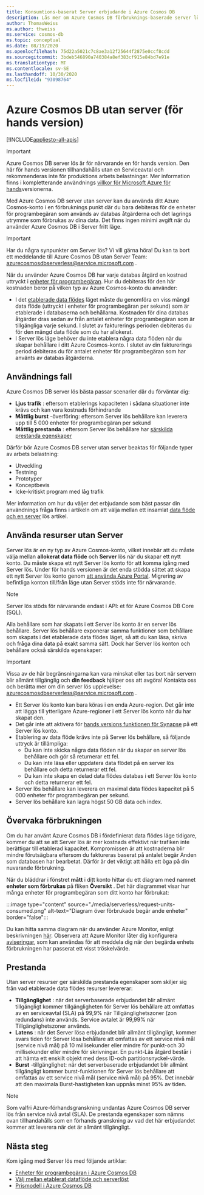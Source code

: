 ```yaml
---
title: Konsumtions-baserat Server erbjudande i Azure Cosmos DB
description: Läs mer om Azure Cosmos DB förbruknings-baserade server lös erbjudande.
author: ThomasWeiss
ms.author: thweiss
ms.service: cosmos-db
ms.topic: conceptual
ms.date: 08/19/2020
ms.openlocfilehash: 75d22a5021c7c8ae3a12f25644f2875e0ccf8cdd
ms.sourcegitcommit: 3bdeb546890a740384a8ef383cf915e84bd7e91e
ms.translationtype: MT
ms.contentlocale: sv-SE
ms.lasthandoff: 10/30/2020
ms.locfileid: "93098764"
---
```

# <a name="azure-cosmos-db-serverless-preview"></a>Azure Cosmos DB utan server (för hands version)
[!INCLUDE[appliesto-all-apis](includes/appliesto-all-apis.md)]

> [!IMPORTANT]
> Azure Cosmos DB server lös är för närvarande en för hands version. Den här för hands versionen tillhandahålls utan en Serviceavtal och rekommenderas inte för produktions arbets belastningar. Mer information finns i kompletterande användnings [villkor för Microsoft Azure för hands](https://azure.microsoft.com/support/legal/preview-supplemental-terms/)versionerna.

Med Azure Cosmos DB server utan server kan du använda ditt Azure Cosmos-konto i en förbruknings punkt där du bara debiteras för de enheter för programbegäran som används av databas åtgärderna och det lagrings utrymme som förbrukas av dina data. Det finns ingen minimi avgift när du använder Azure Cosmos DB i Server fritt läge.

> [!IMPORTANT] 
> Har du några synpunkter om Server lös? Vi vill gärna höra! Du kan ta bort ett meddelande till Azure Cosmos DB utan Server Team: [azurecosmosdbserverless@service.microsoft.com](mailto:azurecosmosdbserverless@service.microsoft.com) .

När du använder Azure Cosmos DB har varje databas åtgärd en kostnad uttryckt i [enheter för programbegäran](request-units.md). Hur du debiteras för den här kostnaden beror på vilken typ av Azure Cosmos-konto du använder:

- I det [etablerade data flödes](set-throughput.md) läget måste du genomföra en viss mängd data flöde (uttryckt i enheter för programbegäran per sekund) som är etablerade i databaserna och behållarna. Kostnaden för dina databas åtgärder dras sedan av från antalet enheter för programbegäran som är tillgängliga varje sekund. I slutet av fakturerings perioden debiteras du för den mängd data flöde som du har allokerat.
- I Server lös läge behöver du inte etablera några data flöden när du skapar behållare i ditt Azure Cosmos-konto. I slutet av din fakturerings period debiteras du för antalet enheter för programbegäran som har använts av databas åtgärderna.

## <a name="use-cases"></a>Användnings fall

Azure Cosmos DB server lös bästa passar scenarier där du förväntar dig:

- **Ljus trafik** : eftersom etablerings kapaciteten i sådana situationer inte krävs och kan vara kostnads förhindrande
- **Måttlig burst** -överföring: eftersom Server lös behållare kan leverera upp till 5 000 enheter för programbegäran per sekund
- **Måttlig prestanda** : eftersom Server lös behållare har [särskilda prestanda egenskaper](#performance)

Därför bör Azure Cosmos DB server utan server beaktas för följande typer av arbets belastning:

- Utveckling
- Testning
- Prototyper
- Konceptbevis
- Icke-kritiskt program med låg trafik

Mer information om hur du väljer det erbjudande som bäst passar din användnings fråga finns i artikeln om att välja mellan ett insamlat [data flöde och en server](throughput-serverless.md) lös artikel.

## <a name="using-serverless-resources"></a>Använda resurser utan Server

Server lös är en ny typ av Azure Cosmos-konto, vilket innebär att du måste välja mellan **allokerat data flöde** och **Server** lös när du skapar ett nytt konto. Du måste skapa ett nytt Server lös konto för att komma igång med Server lös. Under för hands versionen är det enda stödda sättet att skapa ett nytt Server lös konto genom [att använda Azure Portal](create-cosmosdb-resources-portal.md). Migrering av befintliga konton till/från läge utan Server stöds inte för närvarande.

> [!NOTE]
> Server lös stöds för närvarande endast i API: et för Azure Cosmos DB Core (SQL).

Alla behållare som har skapats i ett Server lös konto är en server lös behållare. Server lös behållare exponerar samma funktioner som behållare som skapats i det etablerade data flödes läget, så att du kan läsa, skriva och fråga dina data på exakt samma sätt. Dock har Server lös konton och behållare också särskilda egenskaper:

> [!IMPORTANT]
> Vissa av de här begränsningarna kan vara minskat eller tas bort när servern blir allmänt tillgänglig och **din feedback** hjälper oss att avgöra! Kontakta oss och berätta mer om din server lös upplevelse: [azurecosmosdbserverless@service.microsoft.com](mailto:azurecosmosdbserverless@service.microsoft.com) .

- Ett Server lös konto kan bara köras i en enda Azure-region. Det går inte att lägga till ytterligare Azure-regioner i ett Server lös konto när du har skapat den.
- Det går inte att aktivera för [hands versions funktionen för Synapse](synapse-link.md) på ett Server lös konto.
- Etablering av data flöde krävs inte på Server lös behållare, så följande uttryck är tillämpliga:
    - Du kan inte skicka några data flöden när du skapar en server lös behållare och gör så returnerar ett fel.
    - Du kan inte läsa eller uppdatera data flödet på en server lös behållare och detta returnerar ett fel.
    - Du kan inte skapa en delad data flödes databas i ett Server lös konto och detta returnerar ett fel.
- Server lös behållare kan leverera en maximal data flödes kapacitet på 5 000 enheter för programbegäran per sekund.
- Server lös behållare kan lagra högst 50 GB data och index.

## <a name="monitoring-your-consumption"></a>Övervaka förbrukningen

Om du har använt Azure Cosmos DB i fördefinierat data flödes läge tidigare, kommer du att se att Server lös är mer kostnads effektivt när trafiken inte berättigar till etablerad kapacitet. Kompromissen är att kostnaderna blir mindre förutsägbara eftersom du faktureras baserat på antalet begär Anden som databasen har bearbetat. Därför är det viktigt att hålla ett öga på din nuvarande förbrukning.

När du bläddrar i fönstret **mått** i ditt konto hittar du ett diagram med namnet **enheter som förbrukas** på fliken **Översikt** . Det här diagrammet visar hur många enheter för programbegäran som ditt konto har förbrukat:

:::image type="content" source="./media/serverless/request-units-consumed.png" alt-text="Diagram över förbrukade begär ande enheter" border="false":::

Du kan hitta samma diagram när du använder Azure Monitor, enligt beskrivningen [här](monitor-request-unit-usage.md). Observera att Azure Monitor låter dig konfigurera [aviseringar](../azure-monitor/platform/alerts-metric-overview.md), som kan användas för att meddela dig när den begärda enhets förbrukningen har passerat ett visst tröskelvärde.

## <a name="performance"></a><a id="performance"></a>Prestanda

Utan server resurser ger särskilda prestanda egenskaper som skiljer sig från vad etablerade data flödes resurser levererar:

- **Tillgänglighet** : när det serverbaserade erbjudandet blir allmänt tillgängligt kommer tillgängligheten för Server lös behållare att omfattas av en serviceavtal (SLA) på 99,9% när Tillgänglighetszoner (zon redundans) inte används. Service avtalet är 99,99% när Tillgänglighetszoner används.
- **Latens** : när det Server lösa erbjudandet blir allmänt tillgängligt, kommer svars tiden för Server lösa behållare att omfattas av ett service nivå mål (service nivå mål) på 10 millisekunder eller mindre för punkt-och 30 millisekunder eller mindre för skrivningar. En punkt-Läs åtgärd består i att hämta ett enskilt objekt med dess ID-och partitionsnyckel-värde.
- **Burst** -tillgänglighet: när det serverbaserade erbjudandet blir allmänt tillgängligt kommer burst-funktionen för Server lös behållare att omfattas av ett service nivå mål (service nivå mål) på 95%. Det innebär att den maximala Burst-hastigheten kan uppnås minst 95% av tiden.

> [!NOTE]
> Som valfri Azure-förhandsgranskning undantas Azure Cosmos DB server lös från service nivå avtal (SLA). De prestanda egenskaper som nämns ovan tillhandahålls som en förhands granskning av vad det här erbjudandet kommer att leverera när det är allmänt tillgängligt.

## <a name="next-steps"></a>Nästa steg

Kom igång med Server lös med följande artiklar:

- [Enheter för programbegäran i Azure Cosmos DB](request-units.md)
- [Välj mellan etablerat dataflöde och serverlöst](throughput-serverless.md)
- [Prismodell i Azure Cosmos DB](how-pricing-works.md)
